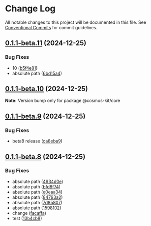 # Change Log

All notable changes to this project will be documented in this file.
See [Conventional Commits](https://conventionalcommits.org) for commit guidelines.

## [0.1.1-beta.11](https://github.com/cosmology-tech/cosmos-kit/compare/@cosmos-kit/core@0.1.1-beta.10...@cosmos-kit/core@0.1.1-beta.11) (2024-12-25)

### Bug Fixes

- 10 ([b5f4e81](https://github.com/cosmology-tech/cosmos-kit/commit/b5f4e8199308b3500dd6952a5b0c9e9a35d35346))
- absolute path ([6bd15a4](https://github.com/cosmology-tech/cosmos-kit/commit/6bd15a4ec7c4034b4bc4fb75c587a6b04185f903))

## [0.1.1-beta.10](https://github.com/cosmology-tech/cosmos-kit/compare/@cosmos-kit/core@0.1.1-beta.9...@cosmos-kit/core@0.1.1-beta.10) (2024-12-25)

**Note:** Version bump only for package @cosmos-kit/core

## [0.1.1-beta.9](https://github.com/cosmology-tech/cosmos-kit/compare/@cosmos-kit/core@0.1.1-beta.8...@cosmos-kit/core@0.1.1-beta.9) (2024-12-25)

### Bug Fixes

- beta8 release ([ca8eba9](https://github.com/cosmology-tech/cosmos-kit/commit/ca8eba92b66914b06151d62720df783fc02fb88a))

## [0.1.1-beta.8](https://github.com/cosmology-tech/cosmos-kit/compare/@cosmos-kit/core@0.1.1-beta.2...@cosmos-kit/core@0.1.1-beta.8) (2024-12-25)

### Bug Fixes

- absolute path ([4934d0e](https://github.com/cosmology-tech/cosmos-kit/commit/4934d0e08457be3bafcfde0462d34c9120f68678))
- absolute path ([bfd8f74](https://github.com/cosmology-tech/cosmos-kit/commit/bfd8f745ef8b4282582e843f9eb9e76b12299f34))
- absolute path ([e0eaa34](https://github.com/cosmology-tech/cosmos-kit/commit/e0eaa3499fa984d78e65ab866813c6974d449111))
- absolute path ([84793a2](https://github.com/cosmology-tech/cosmos-kit/commit/84793a2442fad197c4ab0598fc5760d29044c83e))
- absolute path ([7d85807](https://github.com/cosmology-tech/cosmos-kit/commit/7d858078eca107a931b89a9475addb763240b14a))
- absolute path ([1598102](https://github.com/cosmology-tech/cosmos-kit/commit/1598102dd65ab0cf2d29e870d4d643d531adca51))
- change ([facaffa](https://github.com/cosmology-tech/cosmos-kit/commit/facaffa011e59bcf74bae04d918f918fb7e813f5))
- test ([13b4cb8](https://github.com/cosmology-tech/cosmos-kit/commit/13b4cb84123a089ce69e17f4c208580dbe94aa69))

